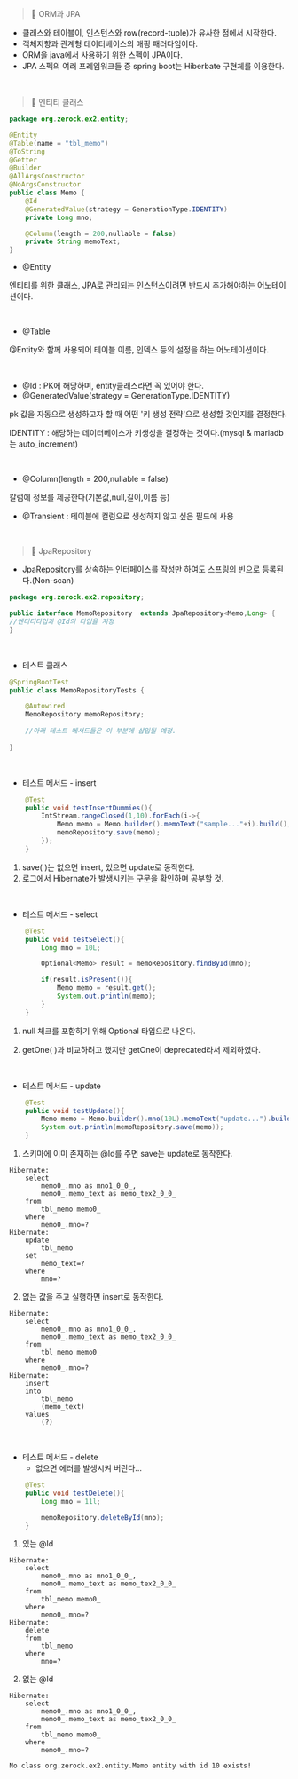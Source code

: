 > 🚀 ORM과 JPA

- 클래스와 테이블이, 인스턴스와 row(record-tuple)가 유사한 점에서 시작한다.
- 객체지향과 관계형 데이터베이스의 매핑 패러다임이다.
- ORM을 java에서 사용하기 위한 스펙이 JPA이다.
- JPA 스펙의 여러 프레임워크들 중 spring boot는 Hiberbate 구현체를 이용한다.

<br/>

> 🚀 엔티티 클래스

```java
package org.zerock.ex2.entity;

@Entity
@Table(name = "tbl_memo")
@ToString
@Getter
@Builder
@AllArgsConstructor
@NoArgsConstructor
public class Memo {
    @Id
    @GeneratedValue(strategy = GenerationType.IDENTITY)
    private Long mno;

    @Column(length = 200,nullable = false)    
    private String memoText;
}
```

- @Entity

엔티티를 위한 클래스, JPA로 관리되는 인스턴스이려면 반드시 추가해야하는 어노테이션이다.

<br/>

- @Table

@Entity와 함께 사용되어 테이블 이름, 인덱스 등의 설정을 하는 어노테이션이다.

<br/>

- @Id : PK에 해당하며, entity클래스라면 꼭 있어야 한다.
- @GeneratedValue(strategy = GenerationType.IDENTITY)

pk 값을 자동으로 생성하고자 할 때 어떤 '키 생성 전략'으로 생성할 것인지를 결정한다.

IDENTITY : 해당하는 데이터베이스가 키생성을 결정하는 것이다.(mysql & mariadb는 auto_increment)

<br/>

- @Column(length = 200,nullable = false)

칼럼에 정보를 제공한다(기본값,null,길이,이름 등)

- @Transient : 테이블에 컬럼으로 생성하지 않고 싶은 필드에 사용

<br/>

> 🚀 JpaRepository

- JpaRepository를 상속하는 인터페이스를 작성만 하여도 스프링의 빈으로 등록된다.(Non-scan)

```java
package org.zerock.ex2.repository;

public interface MemoRepository  extends JpaRepository<Memo,Long> {
//엔티티타입과 @Id의 타입을 지정
}
```

<br/>

- 테스트 클래스

```java
@SpringBootTest
public class MemoRepositoryTests {

    @Autowired
    MemoRepository memoRepository;
    
    //아래 테스트 메서드들은 이 부분에 삽입될 예정.    
    
}
```

<br/>

- 테스트 메서드 - insert

```java
    @Test
    public void testInsertDummies(){
        IntStream.rangeClosed(1,10).forEach(i->{
            Memo memo = Memo.builder().memoText("sample..."+i).build();
            memoRepository.save(memo);
        });
    }
```

1. save( )는 없으면 insert, 있으면 update로 동작한다.
2. 로그에서 Hibernate가 발생시키는 구문을 확인하며 공부할 것.

<br/>

- 테스트 메서드 - select

```java
    @Test
    public void testSelect(){
        Long mno = 10L;

        Optional<Memo> result = memoRepository.findById(mno);

        if(result.isPresent()){
            Memo memo = result.get();
            System.out.println(memo);
        }
    }
```

1. null 체크를 포함하기 위해 Optional 타입으로 나온다.

2. getOne( )과 비교하려고 했지만 getOne이 deprecated라서 제외하였다.

<br/>

- 테스트 메서드 - update

```java
    @Test
    public void testUpdate(){
        Memo memo = Memo.builder().mno(10L).memoText("update...").build();
        System.out.println(memoRepository.save(memo));      
    }
```

1. 스키마에 이미 존재하는 @Id를 주면 save는 update로 동작한다.

```
Hibernate: 
    select
        memo0_.mno as mno1_0_0_,
        memo0_.memo_text as memo_tex2_0_0_ 
    from
        tbl_memo memo0_ 
    where
        memo0_.mno=?
Hibernate: 
    update
        tbl_memo 
    set
        memo_text=? 
    where
        mno=?
```

2. 없는 값을 주고 실행하면 insert로 동작한다.

```
Hibernate: 
    select
        memo0_.mno as mno1_0_0_,
        memo0_.memo_text as memo_tex2_0_0_ 
    from
        tbl_memo memo0_ 
    where
        memo0_.mno=?
Hibernate: 
    insert 
    into
        tbl_memo
        (memo_text) 
    values
        (?)
```

<br/>

- 테스트 메서드 - delete
  - 없으면 에러를 발생시켜 버린다...

```java
    @Test
    public void testDelete(){
        Long mno = 11l;

        memoRepository.deleteById(mno);
    }
```

1. 있는 @Id

```
Hibernate: 
    select
        memo0_.mno as mno1_0_0_,
        memo0_.memo_text as memo_tex2_0_0_ 
    from
        tbl_memo memo0_ 
    where
        memo0_.mno=?
Hibernate: 
    delete 
    from
        tbl_memo 
    where
        mno=?
```

2. 없는 @Id

```
Hibernate: 
    select
        memo0_.mno as mno1_0_0_,
        memo0_.memo_text as memo_tex2_0_0_ 
    from
        tbl_memo memo0_ 
    where
        memo0_.mno=?

No class org.zerock.ex2.entity.Memo entity with id 10 exists!
```